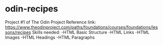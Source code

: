 # odin-recipes

Project #1 of The Odin Project
Reference link: https://www.theodinproject.com/paths/foundations/courses/foundations/lessons/recipes
Skills needed:
-HTML Basic Structure
-HTML Links
-HTML Images
-HTML Headings
-HTML Paragraphs
